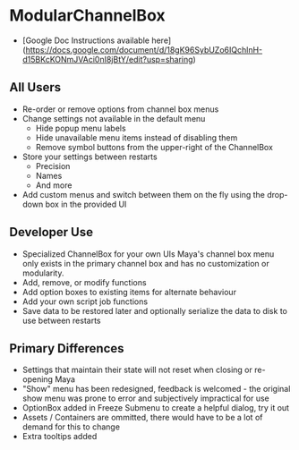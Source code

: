 # ModularChannelBox

* [Google Doc Instructions available here] (https://docs.google.com/document/d/18gK96SybUZo6IQchlnH-d15BKcKONmJVAci0nI8jBtY/edit?usp=sharing)

All Users
---------

* Re-order or remove options from channel box menus
* Change settings not available in the default menu
   - Hide popup menu labels
   - Hide unavailable menu items instead of disabling them
   - Remove symbol buttons from the upper-right of the ChannelBox
* Store your settings between restarts
   - Precision
   - Names
   - And more
* Add custom menus and switch between them on the fly using the drop-down box in the provided UI

Developer Use
----------

* Specialized ChannelBox for your own UIs
    Maya's channel box menu only exists in the primary channel box and has no customization or modularity.
* Add, remove, or modify functions
* Add option boxes to existing items for alternate behaviour
* Add your own script job functions
* Save data to be restored later and optionally serialize the data to disk to use between restarts


Primary Differences
-----------
* Settings that maintain their state will not reset when closing or re-opening Maya
* "Show" menu has been redesigned, feedback is welcomed - the original show menu was prone to error and subjectively impractical for use
* OptionBox added in Freeze Submenu to create a helpful dialog, try it out
* Assets / Containers are ommitted, there would have to be a lot of demand for this to change
* Extra tooltips added
